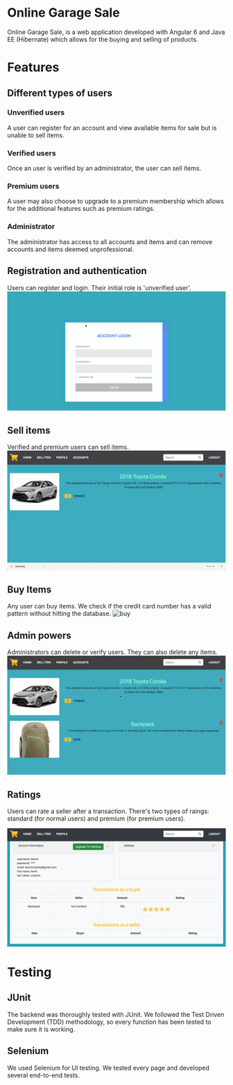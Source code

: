 # Online Garage Sale

Online Garage Sale, is a web application developed with Angular 6 and Java EE (Hibernate) which allows for the buying and selling of products.

# Features

## Different types of users

### Unverified users

A user can register for an account and view available items for sale but is unable to sell items.

### Verified users

Once an user is verified by an administrator, the user can sell items.

### Premium users

A user may also choose to upgrade to a premium membership which allows for the additional features such as premium ratings.

### Administrator

The administrator has access to all accounts and items and can remove accounts and items deemed unprofessional.

## Registration and authentication

Users can register and login. Their initial role is 'unverified user'.
![registration](/images/registration.gif)

## Sell items

Verified and premium users can sell items.
![sell](/images/sell.gif)

## Buy Items

Any user can buy items. We check if the credit card number has a valid pattern without hitting the database.
![buy](/images/buy.gif)

## Admin powers

Administrators can delete or verify users. They can also delete any items.
![admin](/images/admin.gif)

## Ratings

Users can rate a seller after a transaction. There's two types of raings: standard (for normal users) and premium (for premium users).

![ratings](/images/ratings.png)

# Testing

## JUnit

The backend was thoroughly tested with JUnit. We followed the Test Driven Development (TDD) methodology, so every function has been tested to make sure it is working.

## Selenium

We used Selenium for UI testing. We tested every page and developed several end-to-end tests.
